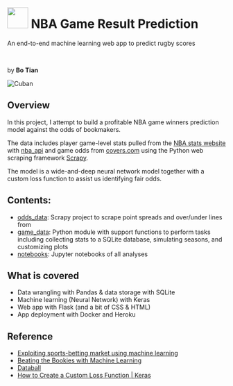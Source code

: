 # <img src="docs/assets/icons/favicon.ico" width="48"> NBA Game Result Prediction
An end-to-end machine learning web app to predict rugby scores 

<br>

by **Bo Tian**


![Cuban](https://github.com/tianbo137/Portfolio/blob/main/Images/cuban.png)

## Overview

In this project, I attempt to build a profitable NBA game winners prediction model against the odds of bookmakers. 

The data includes player game-level stats pulled from the [NBA stats website](http://stats.nba.com/) with [nba_api](https://github.com/swar/nba_api) and game odds from [covers.com](http://covers.com) using the Python web scraping framework [Scrapy](https://scrapy.org/). 

The model is a wide-and-deep neural network model together with a custom loss function to assist us identifying fair odds.

## Contents:

- [odds_data](): Scrapy project to scrape point spreads and over/under lines from
- [game_data](): Python module with support functions to perform tasks including collecting stats to a SQLite database, simulating seasons, and customizing plots
- [notebooks](): Jupyter notebooks of all analyses


## What is covered
- Data wrangling with Pandas & data storage with SQLite
- Machine learning (Neural Network) with Keras
- Web app with Flask (and a bit of CSS & HTML)
- App deployment with Docker and Heroku


## Reference
- [Exploiting sports-betting market using machine learning](https://www.researchgate.net/publication/331218530_Exploiting_sports-betting_market_using_machine_learning)
- [Beating the Bookies with Machine Learning](https://www.kdnuggets.com/2019/03/beating-bookies-machine-learning.html)
- [Databall](https://klane.github.io/databall/)
- [How to Create a Custom Loss Function | Keras](https://towardsdatascience.com/how-to-create-a-custom-loss-function-keras-3a89156ec69b)
